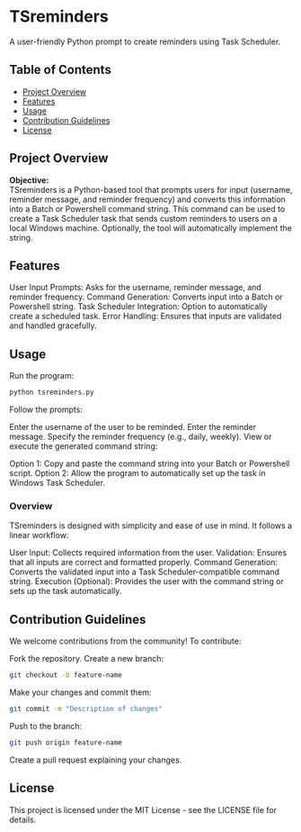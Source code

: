 # TSreminders
A user-friendly Python prompt to create reminders using Task Scheduler.

## Table of Contents
- [Project Overview](#project-overview)
- [Features](#features)
- [Usage](#usage)
- [Contribution Guidelines](#contribution-guidelines)
- [License](#license)

## Project Overview
**Objective:**  
TSreminders is a Python-based tool that prompts users for input (username, reminder message, and reminder frequency) and converts this information into a Batch or Powershell command string. This command can be used to create a Task Scheduler task that sends custom reminders to users on a local Windows machine.  Optionally, the tool will automatically implement the string.

## Features
User Input Prompts: Asks for the username, reminder message, and reminder frequency.
Command Generation: Converts input into a Batch or Powershell string.
Task Scheduler Integration: Option to automatically create a scheduled task.
Error Handling: Ensures that inputs are validated and handled gracefully.

## Usage
Run the program:
```bash
python tsreminders.py
```

Follow the prompts:

Enter the username of the user to be reminded.
Enter the reminder message.
Specify the reminder frequency (e.g., daily, weekly).
View or execute the generated command string:

Option 1: Copy and paste the command string into your Batch or Powershell script.
Option 2: Allow the program to automatically set up the task in Windows Task Scheduler.

### Overview
TSreminders is designed with simplicity and ease of use in mind. It follows a linear workflow:

User Input: Collects required information from the user.
Validation: Ensures that all inputs are correct and formatted properly.
Command Generation: Converts the validated input into a Task Scheduler-compatible command string.
Execution (Optional): Provides the user with the command string or sets up the task automatically.


## Contribution Guidelines
We welcome contributions from the community! To contribute:

Fork the repository.
Create a new branch:
```bash
git checkout -b feature-name
```
Make your changes and commit them:
```bash
git commit -m "Description of changes"
```
Push to the branch:
```bash
git push origin feature-name
```
Create a pull request explaining your changes.

## License
This project is licensed under the MIT License - see the LICENSE file for details.
